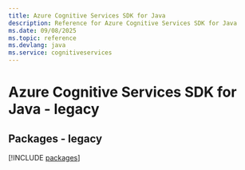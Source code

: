 ```yaml
---
title: Azure Cognitive Services SDK for Java
description: Reference for Azure Cognitive Services SDK for Java
ms.date: 09/08/2025
ms.topic: reference
ms.devlang: java
ms.service: cognitiveservices
---
```

# Azure Cognitive Services SDK for Java - legacy
## Packages - legacy
[!INCLUDE [packages](cognitive-services-index.md)]